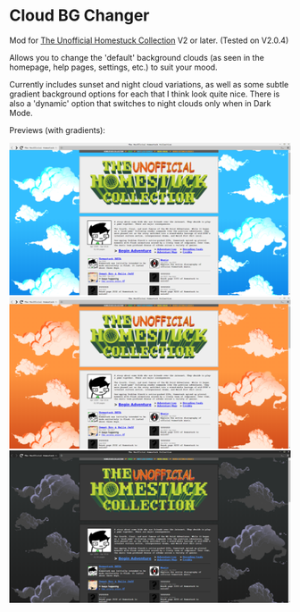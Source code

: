 # Cloud BG Changer
Mod for [The Unofficial Homestuck Collection](https://bambosh.github.io/unofficial-homestuck-collection/) V2 or later. (Tested on V2.0.4)

Allows you to change the 'default' background clouds (as seen in the homepage, help pages, settings, etc.) to suit your mood.

Currently includes sunset and night cloud variations, as well as some subtle gradient background options for each that I think look quite nice. There is also a 'dynamic' option that switches to night clouds only when in Dark Mode.

Previews (with gradients):

![](daypreview.png)
![](sunsetpreview.png)
![](nightpreview.png)
